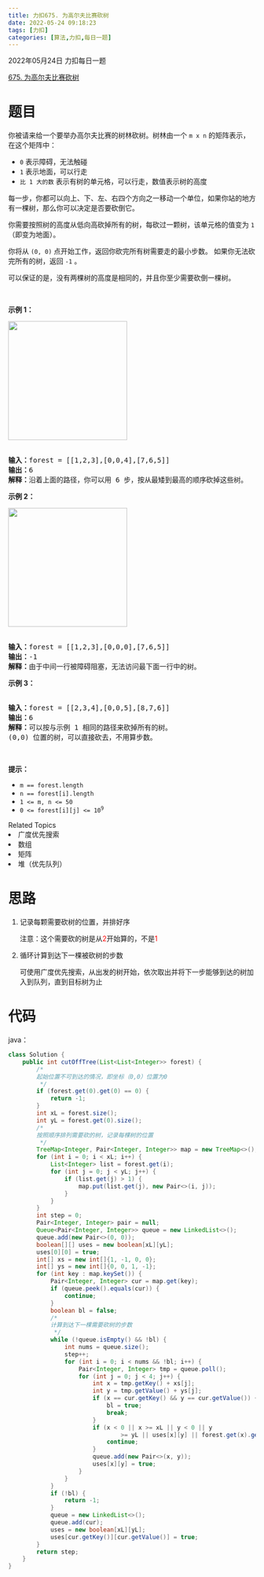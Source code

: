 ```yaml
---
title: 力扣675. 为高尔夫比赛砍树
date: 2022-05-24 09:18:23
tags: [力扣]
categories: [算法,力扣,每日一题]
---
```


2022年05月24日 力扣每日一题

[675. 为高尔夫比赛砍树](https://leetcode.cn/problems/cut-off-trees-for-golf-event/)

# 题目

<p>你被请来给一个要举办高尔夫比赛的树林砍树。树林由一个 <code>m x n</code> 的矩阵表示， 在这个矩阵中：</p>

<ul>  
   <li><code>0</code> 表示障碍，无法触碰</li>  
   <li><code>1</code> 表示地面，可以行走</li>  
   <li><code>比 1 大的数</code> 表示有树的单元格，可以行走，数值表示树的高度</li>  
</ul>

<p>每一步，你都可以向上、下、左、右四个方向之一移动一个单位，如果你站的地方有一棵树，那么你可以决定是否要砍倒它。</p>

<p>你需要按照树的高度从低向高砍掉所有的树，每砍过一颗树，该单元格的值变为 <code>1</code>（即变为地面）。</p>

<p>你将从 <code>(0, 0)</code> 点开始工作，返回你砍完所有树需要走的最小步数。 如果你无法砍完所有的树，返回 <code>-1</code> 。</p>

<p>可以保证的是，没有两棵树的高度是相同的，并且你至少需要砍倒一棵树。</p>

<p> </p>

<p><strong>示例 1：</strong></p>  
<img alt="" src="https://assets.leetcode.com/uploads/2020/11/26/trees1.jpg" style="width: 242px; height: 242px;" />  
<pre>  
<strong>输入：</strong>forest = [[1,2,3],[0,0,4],[7,6,5]]  
<strong>输出：</strong>6  
<strong>解释：</strong>沿着上面的路径，你可以用 6 步，按从最矮到最高的顺序砍掉这些树。</pre>

<p><strong>示例 2：</strong></p>  
<img alt="" src="https://assets.leetcode.com/uploads/2020/11/26/trees2.jpg" style="width: 242px; height: 242px;" />  
<pre>  
<strong>输入：</strong>forest = [[1,2,3],[0,0,0],[7,6,5]]  
<strong>输出：</strong>-1  
<strong>解释：</strong>由于中间一行被障碍阻塞，无法访问最下面一行中的树。  
</pre>

<p><strong>示例 3：</strong></p>

<pre>  
<strong>输入：</strong>forest = [[2,3,4],[0,0,5],[8,7,6]]  
<strong>输出：</strong>6  
<strong>解释：</strong>可以按与示例 1 相同的路径来砍掉所有的树。  
(0,0) 位置的树，可以直接砍去，不用算步数。  
</pre>

<p> </p>

<p><strong>提示：</strong></p>

<ul>  
   <li><code>m == forest.length</code></li>  
   <li><code>n == forest[i].length</code></li>  
   <li><code>1 <= m, n <= 50</code></li>  
   <li><code>0 <= forest[i][j] <= 10<sup>9</sup></code></li>  
</ul>  
<div><div>Related Topics</div><div><li>广度优先搜索</li><li>数组</li><li>矩阵</li><li>堆（优先队列）</li></div></div>

# 思路

1. 记录每颗需要砍树的位置，并排好序
   
   注意：这个需要砍的树是从<font color="red">2</font>开始算的，不是<font color="red">1</font>

2. 循环计算到达下一棵被砍树的步数
   
   可使用广度优先搜索，从出发的树开始，依次取出并将下一步能够到达的树加入到队列，直到目标树为止

# 代码

java：

```java
class Solution {
    public int cutOffTree(List<List<Integer>> forest) {
        /*
        起始位置不可到达的情况，即坐标（0,0）位置为0
         */
        if (forest.get(0).get(0) == 0) {
            return -1;
        }
        int xL = forest.size();
        int yL = forest.get(0).size();
        /*
        按照顺序排列需要砍的树，记录每棵树的位置
         */
        TreeMap<Integer, Pair<Integer, Integer>> map = new TreeMap<>();
        for (int i = 0; i < xL; i++) {
            List<Integer> list = forest.get(i);
            for (int j = 0; j < yL; j++) {
                if (list.get(j) > 1) {
                    map.put(list.get(j), new Pair<>(i, j));
                }
            }
        }
        int step = 0;
        Pair<Integer, Integer> pair = null;
        Queue<Pair<Integer, Integer>> queue = new LinkedList<>();
        queue.add(new Pair<>(0, 0));
        boolean[][] uses = new boolean[xL][yL];
        uses[0][0] = true;
        int[] xs = new int[]{1, -1, 0, 0};
        int[] ys = new int[]{0, 0, 1, -1};
        for (int key : map.keySet()) {
            Pair<Integer, Integer> cur = map.get(key);
            if (queue.peek().equals(cur)) {
                continue;
            }
            boolean bl = false;
            /*
            计算到达下一棵需要砍树的步数
             */
            while (!queue.isEmpty() && !bl) {
                int nums = queue.size();
                step++;
                for (int i = 0; i < nums && !bl; i++) {
                    Pair<Integer, Integer> tmp = queue.poll();
                    for (int j = 0; j < 4; j++) {
                        int x = tmp.getKey() + xs[j];
                        int y = tmp.getValue() + ys[j];
                        if (x == cur.getKey() && y == cur.getValue()) {
                            bl = true;
                            break;
                        }
                        if (x < 0 || x >= xL || y < 0 || y
                                >= yL || uses[x][y] || forest.get(x).get(y
                            continue;
                        }
                        queue.add(new Pair<>(x, y));
                        uses[x][y] = true;
                    }
                }
            }
            if (!bl) {
                return -1;
            }
            queue = new LinkedList<>();
            queue.add(cur);
            uses = new boolean[xL][yL];
            uses[cur.getKey()][cur.getValue()] = true;
        }
        return step;
    }
}
```
